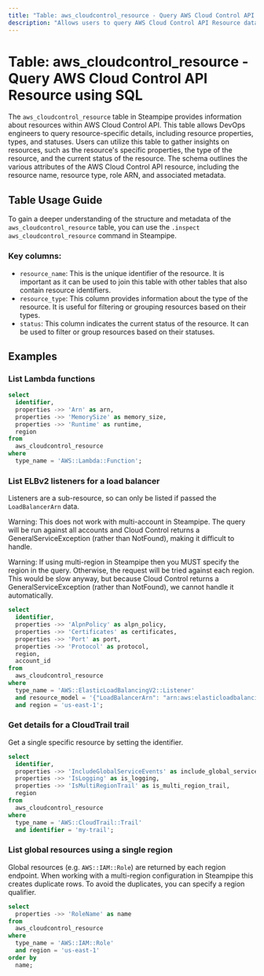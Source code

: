 ```yaml
---
title: "Table: aws_cloudcontrol_resource - Query AWS Cloud Control API Resource using SQL"
description: "Allows users to query AWS Cloud Control API Resource data, providing detailed insights into resource properties, types, and statuses."
---
```


# Table: aws_cloudcontrol_resource - Query AWS Cloud Control API Resource using SQL

The `aws_cloudcontrol_resource` table in Steampipe provides information about resources within AWS Cloud Control API. This table allows DevOps engineers to query resource-specific details, including resource properties, types, and statuses. Users can utilize this table to gather insights on resources, such as the resource's specific properties, the type of the resource, and the current status of the resource. The schema outlines the various attributes of the AWS Cloud Control API resource, including the resource name, resource type, role ARN, and associated metadata.

## Table Usage Guide

To gain a deeper understanding of the structure and metadata of the `aws_cloudcontrol_resource` table, you can use the `.inspect aws_cloudcontrol_resource` command in Steampipe.

### Key columns:

- `resource_name`: This is the unique identifier of the resource. It is important as it can be used to join this table with other tables that also contain resource identifiers.
- `resource_type`: This column provides information about the type of the resource. It is useful for filtering or grouping resources based on their types.
- `status`: This column indicates the current status of the resource. It can be used to filter or group resources based on their statuses.

## Examples

### List Lambda functions

```sql
select
  identifier,
  properties ->> 'Arn' as arn,
  properties ->> 'MemorySize' as memory_size,
  properties ->> 'Runtime' as runtime,
  region
from
  aws_cloudcontrol_resource
where
  type_name = 'AWS::Lambda::Function';
```

### List ELBv2 listeners for a load balancer

Listeners are a sub-resource, so can only be listed if passed the `LoadBalancerArn` data.

Warning: This does not work with multi-account in Steampipe. The query will be run
against all accounts and Cloud Control returns a GeneralServiceException (rather than
NotFound), making it difficult to handle.

Warning: If using multi-region in Steampipe then you MUST specify the region in
the query. Otherwise, the request will be tried against each region. This would
be slow anyway, but because Cloud Control returns a GeneralServiceException (rather
than NotFound), we cannot handle it automatically.

```sql
select
  identifier,
  properties ->> 'AlpnPolicy' as alpn_policy,
  properties ->> 'Certificates' as certificates,
  properties ->> 'Port' as port,
  properties ->> 'Protocol' as protocol,
  region,
  account_id
from
  aws_cloudcontrol_resource
where
  type_name = 'AWS::ElasticLoadBalancingV2::Listener'
  and resource_model = '{"LoadBalancerArn": "arn:aws:elasticloadbalancing:us-east-1:123456789012:loadbalancer/app/test-lb/4e695b8755d7003c"}'
  and region = 'us-east-1';
```

### Get details for a CloudTrail trail

Get a single specific resource by setting the identifier.

```sql
select
  identifier,
  properties ->> 'IncludeGlobalServiceEvents' as include_global_service_events,
  properties ->> 'IsLogging' as is_logging,
  properties ->> 'IsMultiRegionTrail' as is_multi_region_trail,
  region
from
  aws_cloudcontrol_resource
where
  type_name = 'AWS::CloudTrail::Trail'
  and identifier = 'my-trail';
```

### List global resources using a single region

Global resources (e.g. `AWS::IAM::Role`) are returned by each region endpoint.
When working with a multi-region configuration in Steampipe this creates
duplicate rows. To avoid the duplicates, you can specify a region qualifier.

```sql
select
  properties ->> 'RoleName' as name
from
  aws_cloudcontrol_resource
where
  type_name = 'AWS::IAM::Role'
  and region = 'us-east-1'
order by
  name;
```
